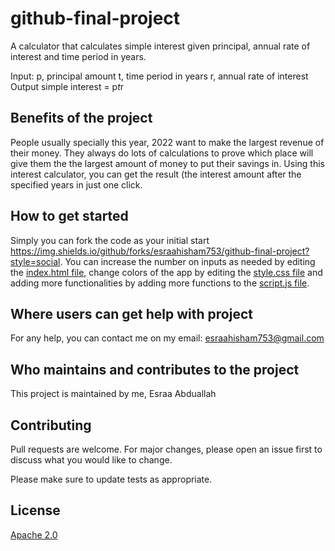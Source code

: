 # github-final-project

A calculator that calculates simple interest given principal, annual rate of interest and time period in years.

Input:
   p, principal amount
   t, time period in years
   r, annual rate of interest
Output
   simple interest = p*t*r

## Benefits of the project

People usually specially this year, 2022 want to make the largest revenue of their money. They always do lots of calculations to prove which place will give them the the largest amount of money to put their savings in. Using this interest calculator, you can get the result (the interest amount after the specified years in just one click.

## How to get started

Simply you can fork the code as your initial start https://img.shields.io/github/forks/esraahisham753/github-final-project?style=social. You can increase the number on inputs as needed by editing the [index.html file](./index.html), change colors of the app by editing the [style.css file](./style.css) and adding more functionalities by adding more functions to the [script.js file](./script.js).

## Where users can get help with project

For any help, you can contact me on my email: esraahisham753@gmail.com

## Who maintains and contributes to the project

This project is maintained by me, Esraa Abduallah

## Contributing

Pull requests are welcome. For major changes, please open an issue first
to discuss what you would like to change.

Please make sure to update tests as appropriate.

## License

[Apache 2.0](http://www.apache.org/licenses/)

